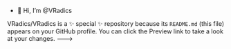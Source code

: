 - 👋 Hi, I’m @VRadics

VRadics/VRadics is a ✨ special ✨ repository because its `README.md` (this file) appears on your GitHub profile.
You can click the Preview link to take a look at your changes.
--->
